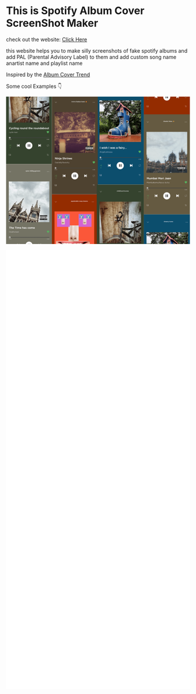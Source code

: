 
<h1>This is Spotify Album Cover ScreenShot Maker</h1>

<p>check out the website: <a href="https://denzven.github.io/Spotify_Album_Cover_ScreenShot_Maker/">Click Here</a></p>

<p>this website helps you to make silly screenshots of fake spotify albums and add PAL (Parental Advisory Label) to them and add custom song name anartist name and playlist name</p>

<p>Inspired by the <a href="https://www.google.com/search?hl=en&amp;q=proof+anything+can+be+a+album+cover+trend">Album Cover Trend</a></p>

<p>Some cool Examples 👇</p>
<p><img src="/assets/Examples/Spotify_Album_Cover_Collage.png" alt="Spotify Album Cover Collage"></p>
<p><img src="readmesneak.svg" width="1080" height="1200"></p>